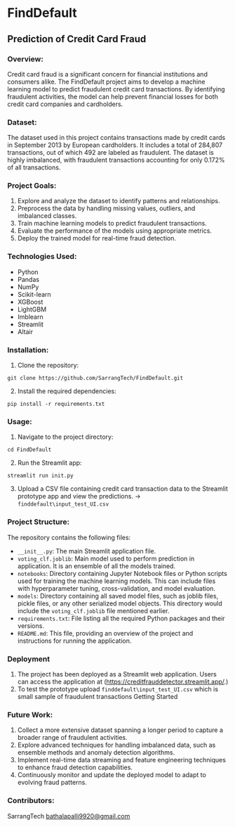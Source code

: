 # FindDefault
## Prediction of Credit Card Fraud
### Overview:
Credit card fraud is a significant concern for financial institutions and consumers alike. The FindDefault project aims to develop a machine learning model to predict fraudulent credit card transactions. By identifying fraudulent activities, the model can help prevent financial losses for both credit card companies and cardholders.

### Dataset:
The dataset used in this project contains transactions made by credit cards in September 2013 by European cardholders. It includes a total of 284,807 transactions, out of which 492 are labeled as fraudulent. The dataset is highly imbalanced, with fraudulent transactions accounting for only 0.172% of all transactions.

### Project Goals:
1. Explore and analyze the dataset to identify patterns and relationships.
2. Preprocess the data by handling missing values, outliers, and imbalanced classes.
3. Train machine learning models to predict fraudulent transactions.
4. Evaluate the performance of the models using appropriate metrics.
5. Deploy the trained model for real-time fraud detection.

### Technologies Used:
- Python
- Pandas
- NumPy
- Scikit-learn
- XGBoost
- LightGBM
- Imblearn
- Streamlit
- Altair

### Installation:
1. Clone the repository:
```
git clone https://github.com/SarrangTech/FindDefault.git
```

2. Install the required dependencies:
```
pip install -r requirements.txt
```


### Usage:
1. Navigate to the project directory:
```
cd FindDefault
```

2. Run the Streamlit app:
```
streamlit run init.py
```

3. Upload a CSV file containing credit card transaction data to the Streamlit prototype app and view the predictions. → `finddefault\input_test_UI.csv`

### Project Structure:	
The repository contains the following files:
- `__init__.py`: The main Streamlit application file.
- `voting_clf.joblib`: Main model used to perform prediction in application. It is an ensemble of all the models trained.
- `notebooks`: Directory containing Jupyter Notebook files or Python scripts used for training the machine learning models. This can include files with hyperparameter tuning, cross-validation, and model evaluation.
- `models`: Directory containing all saved model files, such as joblib files, pickle files, or any other serialized model objects. This directory would include the `voting_clf.joblib` file mentioned earlier.
- `requirements.txt`: File listing all the required Python packages and their versions.
- `README.md`: This file, providing an overview of the project and instructions for running the application.

### Deployment
1. The project has been deployed as a Streamlit web application. Users can access the application at (https://creditfrauddetector.streamlit.app/.)
2. To test the prototype upload `finddefault\input_test_UI.csv` which is small sample of fraudulent transactions
Getting Started
### Future Work:
1. Collect a more extensive dataset spanning a longer period to capture a broader range of fraudulent activities.
2. Explore advanced techniques for handling imbalanced data, such as ensemble methods and anomaly detection algorithms.
3. Implement real-time data streaming and feature engineering techniques to enhance fraud detection capabilities.
4. Continuously monitor and update the deployed model to adapt to evolving fraud patterns.

### Contributors:
SarrangTech bathalapalli9920@gmail.com

